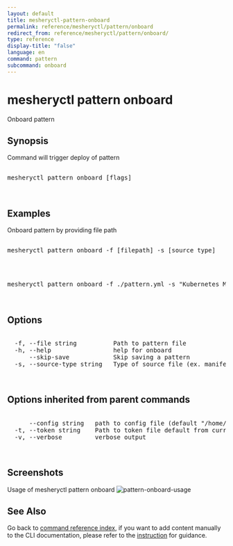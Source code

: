 ```yaml
---
layout: default
title: mesheryctl-pattern-onboard
permalink: reference/mesheryctl/pattern/onboard
redirect_from: reference/mesheryctl/pattern/onboard/
type: reference
display-title: "false"
language: en
command: pattern
subcommand: onboard
---
```


# mesheryctl pattern onboard

Onboard pattern

## Synopsis

Command will trigger deploy of pattern
<pre class='codeblock-pre'>
<div class='codeblock'>
mesheryctl pattern onboard [flags]

</div>
</pre> 

## Examples

Onboard pattern by providing file path
<pre class='codeblock-pre'>
<div class='codeblock'>
mesheryctl pattern onboard -f [filepath] -s [source type]

</div>
</pre> 

<pre class='codeblock-pre'>
<div class='codeblock'>
mesheryctl pattern onboard -f ./pattern.yml -s "Kubernetes Manifest"

</div>
</pre> 

## Options

<pre class='codeblock-pre'>
<div class='codeblock'>
  -f, --file string          Path to pattern file
  -h, --help                 help for onboard
      --skip-save            Skip saving a pattern
  -s, --source-type string   Type of source file (ex. manifest / compose / helm)

</div>
</pre>

## Options inherited from parent commands

<pre class='codeblock-pre'>
<div class='codeblock'>
      --config string   path to config file (default "/home/runner/.meshery/config.yaml")
  -t, --token string    Path to token file default from current context
  -v, --verbose         verbose output

</div>
</pre>

## Screenshots

Usage of mesheryctl pattern onboard
![pattern-onboard-usage](/assets/img/mesheryctl/pattern-onboard.png)

## See Also

Go back to [command reference index](/reference/mesheryctl/), if you want to add content manually to the CLI documentation, please refer to the [instruction](/project/contributing/contributing-cli#preserving-manually-added-documentation) for guidance.
